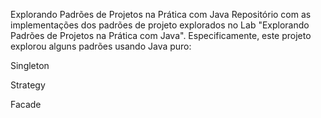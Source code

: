 Explorando Padrões de Projetos na Prática com Java
Repositório com as implementações dos padrões de projeto explorados no Lab "Explorando Padrões de Projetos na Prática com Java". Especificamente, este projeto explorou alguns padrões usando Java puro:

Singleton

Strategy

Facade

